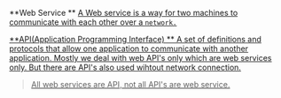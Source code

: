 
**Web Service ** 
<u>
  A Web service is a way for two machines to communicate with each other over a `network.`
 
**API(Application Programming Interface) ** 
<u>
  A set of definitions and protocols that allow one application to communicate with another application.
  Mostly we deal with web API's only which are web services only. But there are API's also used wihtout network connection. 

> All web services are API, not all API's are web service.



  
